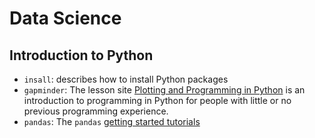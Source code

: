 # Data Science

## Introduction to Python

- `insall`: describes how to install Python packages
- `gapminder`: The lesson site [Plotting and Programming in Python](http://swcarpentry.github.io/python-novice-gapminder/) is an introduction to programming in Python for people with little or no previous programming experience.
- `pandas`: The `pandas` [getting started tutorials](https://pandas.pydata.org/docs/getting_started/intro_tutorials/index.html)

